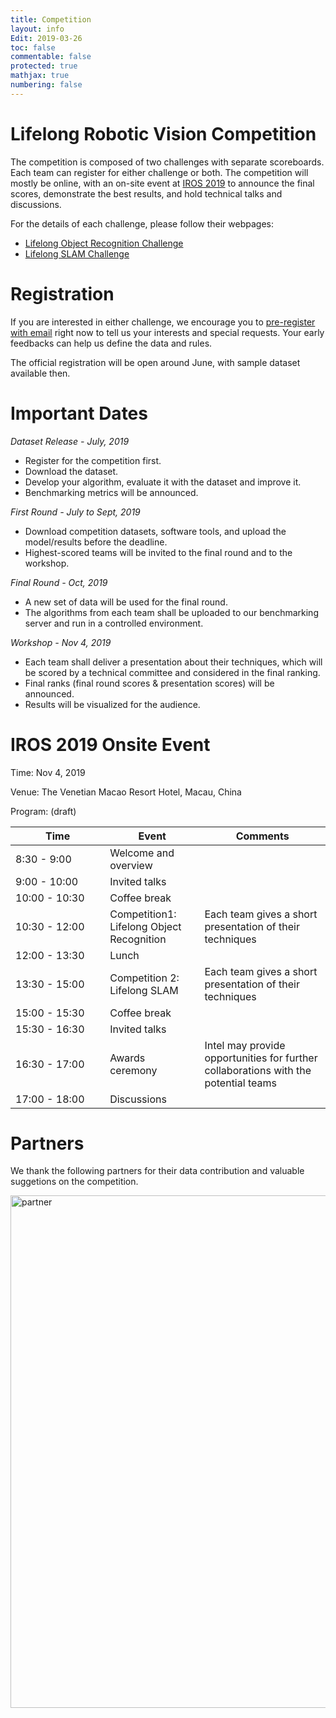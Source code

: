```yaml
---
title: Competition
layout: info
Edit: 2019-03-26
toc: false
commentable: false
protected: true
mathjax: true
numbering: false
---
```


# Lifelong Robotic Vision Competition

The competition is composed of two challenges with separate scoreboards. Each team can register for either challenge or both. The competition will mostly be online, with an on-site event at [IROS 2019](https://www.iros2019.org/) to announce the final scores, demonstrate the best results, and hold technical talks and discussions.

For the details of each challenge, please follow their webpages:

- [Lifelong Object Recognition Challenge]({{site.url}}{{site.baseurl}}/competition/Object-Recognition.html)
- [Lifelong SLAM Challenge]({{site.url}}{{site.baseurl}}/competition/SLAM.html)


# Registration

If you are interested in either challenge, we encourage you to [pre-register with email](mailto:xuesong.shi@intel.com?subject=Pre-register%20for%20Lifelong%20Robotic%20Vision%20Competition&Body=Dear%20Organizers,%0D%0A) right now to tell us your interests and special requests. Your early feedbacks can help us define the data and rules.

The official registration will be open around June, with sample dataset available then.

# Important Dates
*Dataset Release - July, 2019*
- Register for the competition first.
- Download the dataset.
- Develop your algorithm, evaluate it with the dataset and improve it.
- Benchmarking metrics will be announced.

*First Round - July to Sept, 2019*
- Download competition datasets, software tools, and upload the model/results before the deadline.
- Highest-scored teams will be invited to the final round and to the workshop.

*Final Round - Oct, 2019*
- A new set of data will be used for the final round.
- The algorithms from each team shall be uploaded to our benchmarking server and run in a controlled environment.

*Workshop - Nov 4, 2019*
- Each team shall deliver a presentation about their techniques, which will be scored by a technical committee and considered in the final ranking.
- Final ranks (final round scores & presentation scores) will be announced.
- Results will be visualized for the audience.

# IROS 2019 Onsite Event

Time: Nov 4, 2019

Venue: The Venetian Macao Resort Hotel, Macau, China

Program: (draft)
<style>
table th:first-of-type {
    width: 30%;
}

table th:nth-of-type(2) {
    width: 30%;
}
</style>

| Time          | Event  | Comments |
|-------------- | ------ | -------- |
| 8:30 - 9:00   | Welcome and overview |  |
| 9:00 - 10:00  | Invited talks |  |
| 10:00 - 10:30 | Coffee break  |  |
| 10:30 - 12:00 | Competition1: Lifelong Object Recognition | Each team gives a short presentation of their techniques |
| 12:00 - 13:30 | Lunch         |  |
| 13:30 - 15:00 | Competition 2: Lifelong SLAM | Each team gives a short presentation of their techniques |
| 15:00 - 15:30 | Coffee break  |  |
| 15:30 - 16:30 | Invited talks |  |
| 16:30 - 17:00 | Awards ceremony | Intel may provide opportunities for further collaborations with the potential teams |
| 17:00 - 18:00 | Discussions   |  |

# Partners
We thank the following partners for their data contribution and valuable suggetions on the competition.

<img src="https://lifelong-robotic-vision.github.io/about/partner.png" alt="partner" width="820">


